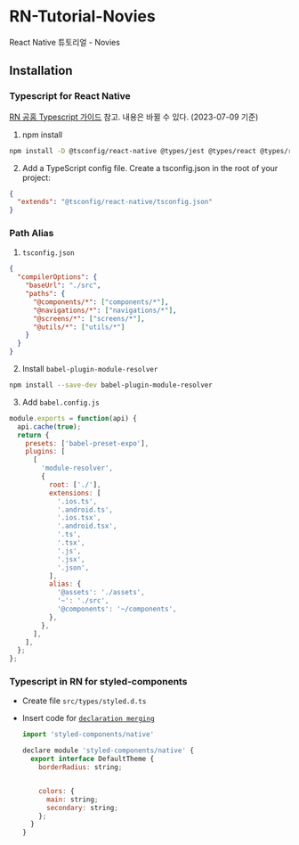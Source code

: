 # RN-Tutorial-Novies

React Native 튜토리얼 - Novies

## Installation

### Typescript for React Native

[RN 공홈 Typescript 가이드](https://reactnative.dev/docs/typescript) 참고. 내용은 바뀔 수 있다. (2023-07-09 기준)

1. npm install

```bash
npm install -D @tsconfig/react-native @types/jest @types/react @types/react-test-renderer typescript
```

2. Add a TypeScript config file. Create a tsconfig.json in the root of your project:

```json
{
  "extends": "@tsconfig/react-native/tsconfig.json"
}
```

### Path Alias

1. `tsconfig.json`

```json
{
  "compilerOptions": {
    "baseUrl": "./src",
    "paths": {
      "@components/*": ["components/*"],
      "@navigations/*": ["navigations/*"],
      "@screens/*": ["screens/*"],
      "@utils/*": ["utils/*"]
    }
  }
}
```

2. Install `babel-plugin-module-resolver`

```bash
npm install --save-dev babel-plugin-module-resolver
```

3. Add `babel.config.js`

```js
module.exports = function(api) {
  api.cache(true);
  return {
    presets: ['babel-preset-expo'],
    plugins: [
      [
        'module-resolver',
        {
          root: ['./'],
          extensions: [
            '.ios.ts',
            '.android.ts',
            '.ios.tsx',
            '.android.tsx',
            '.ts',
            '.tsx',
            '.js',
            '.jsx',
            '.json',
          ],
          alias: {
            '@assets': './assets',
            '~': './src',
            '@components': '~/components',
          },
        },
      ],
    ],
  };
};
```

### Typescript in RN for styled-components

* Create file `src/types/styled.d.ts`
* Insert code for [`declaration merging`](https://www.typescriptlang.org/docs/handbook/declaration-merging.html)

  ```js
  import 'styled-components/native'

  declare module 'styled-components/native' {
    export interface DefaultTheme {
      borderRadius: string;


      colors: {
        main: string;
        secondary: string;
      };
    }
  }
  ```
